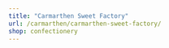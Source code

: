 ```yaml
---
title: "Carmarthen Sweet Factory"
url: /carmarthen/carmarthen-sweet-factory/
shop: confectionery
---
```

